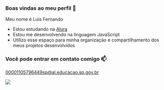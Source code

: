 ### Boas vindas ao meu perfil 👋

Meu nome é Luis Fernando

- Estou estudando na [Alura](https://www.alura.com.br)
- Estou me desenvolvendo na linguagem JavaScript
- Utilizo esse espaço para minha organização e compartilhamento dos meus projetos desenvolvidos

### Você pode entrar em contato comigo 📫

00001105796449sp@al.educacao.sp.gov.br


![](https://media1.tenor.com/m/8-QbpeleRVwAAAAd/mandar-besos-angel-romero.gif)
